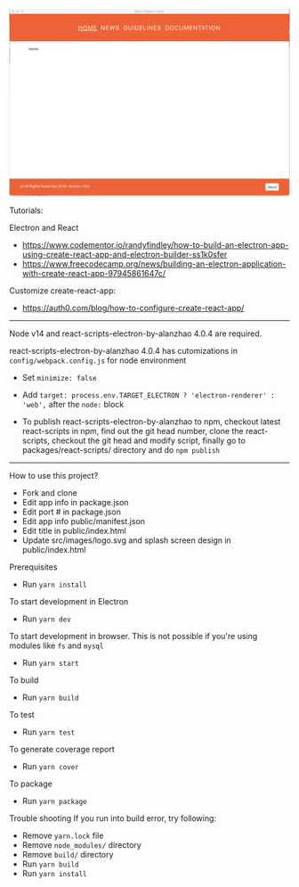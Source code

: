 ![Screenshot](/screenshot1.jpeg?raw=true "Screenshot 1")

Tutorials:

Electron and React
- https://www.codementor.io/randyfindley/how-to-build-an-electron-app-using-create-react-app-and-electron-builder-ss1k0sfer
- https://www.freecodecamp.org/news/building-an-electron-application-with-create-react-app-97945861647c/

Customize create-react-app:
- https://auth0.com/blog/how-to-configure-create-react-app/

---
Node v14 and react-scripts-electron-by-alanzhao 4.0.4 are required.

react-scripts-electron-by-alanzhao 4.0.4 has cutomizations in `config/webpack.config.js` for node environment

- Set `minimize: false`
- Add `target: process.env.TARGET_ELECTRON ? 'electron-renderer' : 'web',` after the `node:` block

- To publish react-scripts-electron-by-alanzhao to npm,
checkout latest react-scripts in npm, find out the git head number,
clone the react-scripts, checkout the git head and modify script,
finally go to packages/react-scripts/ directory and do `npm publish`
---

How to use this project?
- Fork and clone
- Edit app info in package.json
- Edit port # in package.json
- Edit app info public/manifest.json
- Edit title in public/index.html
- Update src/images/logo.svg and splash screen design in public/index.html

Prerequisites
- Run `yarn install`

To start development in Electron
- Run `yarn dev`

To start development in browser. This is not possible if you're using modules like `fs` and `mysql`
- Run `yarn start`

To build
- Run `yarn build`

To test
- Run `yarn test`

To generate coverage report
- Run `yarn cover`

To package
- Run `yarn package`

Trouble shooting
If you run into build error, try following:
- Remove `yarn.lock` file
- Remove `node_modules/` directory
- Remove `build/` directory
- Run `yarn build`
- Run `yarn install`
